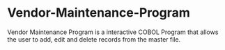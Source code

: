 Vendor-Maintenance-Program
==========================

Vendor Maintenance Program is a interactive COBOL Program that allows the user to add, edit and delete records from the master file.
